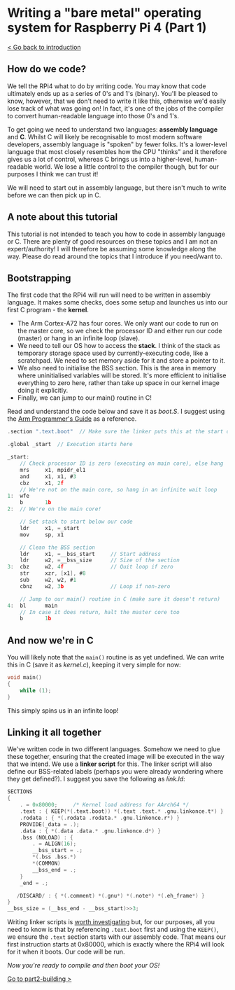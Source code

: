 Writing a "bare metal" operating system for Raspberry Pi 4 (Part 1)
===================================================================

[< Go back to introduction](/)

How do we code?
---------------

We tell the RPi4 what to do by writing code. You may know that code ultimately ends up as a series of 0's and 1's (binary). You'll be pleased to know, however, that we don't need to write it like this, otherwise we'd easily lose track of what was going on! In fact, it's one of the jobs of the compiler to convert human-readable language into those 0's and 1's.

To get going we need to understand two languages: **assembly language** and **C**. Whilst C will likely be recognisable to most modern software developers, assembly language is "spoken" by fewer folks. It's a lower-level language that most closely resembles how the CPU "thinks" and it therefore gives us a lot of control, whereas C brings us into a higher-level, human-readable world. We lose a little control to the compiler though, but for our purposes I think we can trust it!

We will need to start out in assembly language, but there isn't much to write before we can then pick up in C.

A note about this tutorial
--------------------------

This tutorial is not intended to teach you how to code in assembly language or C. There are plenty of good resources on these topics and I am not an expert/authority! I will therefore be assuming some knowledge along the way. Please do read around the topics that I introduce if you need/want to.

Bootstrapping
-------------

The first code that the RPi4 will run will need to be written in assembly language. It makes some checks, does some setup and launches us into our first C program - the **kernel**.

 * The Arm Cortex-A72 has four cores. We only want our code to run on the master core, so we check the processor ID and either run our code (master) or hang in an infinite loop (slave).
 * We need to tell our OS how to access the **stack**. I think of the stack as temporary storage space used by currently-executing code, like a scratchpad. We need to set memory aside for it and store a pointer to it.
 * We also need to initialise the BSS section. This is the area in memory where uninitialised variables will be stored. It's more efficient to initialise everything to zero here, rather than take up space in our kernel image doing it explicitly.
 * Finally, we can jump to our main() routine in C!

Read and understand the code below and save it as _boot.S_. I suggest using the [Arm Programmer's Guide](https://developer.arm.com/documentation/den0024/a/) as a reference.

```c
.section ".text.boot"  // Make sure the linker puts this at the start of the kernel image

.global _start  // Execution starts here

_start:
    // Check processor ID is zero (executing on main core), else hang
    mrs     x1, mpidr_el1
    and     x1, x1, #3
    cbz     x1, 2f
    // We're not on the main core, so hang in an infinite wait loop
1:  wfe
    b       1b
2:  // We're on the main core!

    // Set stack to start below our code
    ldr     x1, =_start
    mov     sp, x1

    // Clean the BSS section
    ldr     x1, =__bss_start     // Start address
    ldr     w2, =__bss_size      // Size of the section
3:  cbz     w2, 4f               // Quit loop if zero
    str     xzr, [x1], #8
    sub     w2, w2, #1
    cbnz    w2, 3b               // Loop if non-zero

    // Jump to our main() routine in C (make sure it doesn't return)
4:  bl      main
    // In case it does return, halt the master core too
    b       1b
```

And now we're in C
------------------

You will likely note that the `main()` routine is as yet undefined. We can write this in C (save it as _kernel.c_), keeping it very simple for now:

```c
void main()
{
    while (1);
}
```

This simply spins us in an infinite loop!

Linking it all together
-----------------------

We've written code in two different languages. Somehow we need to glue these together, ensuring that the created image will be executed in the way that we intend. We use a **linker script** for this. The linker script will also define our BSS-related labels (perhaps you were already wondering where they get defined?). I suggest you save the following as _link.ld_:

```c
SECTIONS
{
    . = 0x80000;     /* Kernel load address for AArch64 */
    .text : { KEEP(*(.text.boot)) *(.text .text.* .gnu.linkonce.t*) }
    .rodata : { *(.rodata .rodata.* .gnu.linkonce.r*) }
    PROVIDE(_data = .);
    .data : { *(.data .data.* .gnu.linkonce.d*) }
    .bss (NOLOAD) : {
        . = ALIGN(16);
        __bss_start = .;
        *(.bss .bss.*)
        *(COMMON)
        __bss_end = .;
    }
    _end = .;

   /DISCARD/ : { *(.comment) *(.gnu*) *(.note*) *(.eh_frame*) }
}
__bss_size = (__bss_end - __bss_start)>>3;
```

Writing linker scripts is [worth investigating](http://ftp.gnu.org/old-gnu/Manuals/ld-2.9.1/html_mono/ld.html#SEC6) but, for our purposes, all you need to know is that by referencing `.text.boot` first and using the `KEEP()`, we ensure the `.text` section starts with our assembly code. That means our first instruction starts at 0x80000, which is exactly where the RPi4 will look for it when it boots. Our code will be run.

_Now you're ready to compile and then boot your OS!_

[Go to part2-building >](../part2-building)
